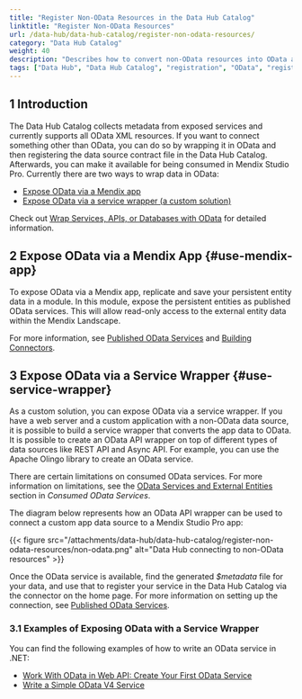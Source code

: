 ```yaml
---
title: "Register Non-OData Resources in the Data Hub Catalog"
linktitle: "Register Non-OData Resources"
url: /data-hub/data-hub-catalog/register-non-odata-resources/
category: "Data Hub Catalog"
weight: 40
description: "Describes how to convert non-OData resources into OData and then register them in the Data Hub Catalog."
tags: ["Data Hub", "Data Hub Catalog", "registration", "OData", "register data"]
---
```


## 1 Introduction

The Data Hub Catalog collects metadata from exposed services and currently supports all OData XML resources. If you want to connect something other than OData, you can do so by wrapping it in OData and then registering the data source contract file in the Data Hub Catalog. Afterwards, you can make it available for being consumed in Mendix Studio Pro. Currently there are two ways to wrap data in OData:

* [Expose OData via a Mendix app](#use-mendix-app)
* [Expose OData via a service wrapper (a custom solution)](#use-service-wrapper)

Check out [Wrap Services, APIs, or Databases with OData](/refguide/wrap-services-odata/) for detailed information.

## 2 Expose OData via a Mendix App {#use-mendix-app}

To expose OData via a Mendix app, replicate and save your persistent entity data in a module. In this module, expose the persistent entities as published OData services. This will allow read-only access to the external entity data within the Mendix Landscape.

For more information, see [Published OData Services](/refguide/published-odata-services/) and [Building Connectors](/appstore/creating-content/connector-guide-build/).

## 3 Expose OData via a Service Wrapper {#use-service-wrapper}

As a custom solution, you can expose OData via a service wrapper. If you have a web server and a custom application with a non-OData data source, it is possible to build a service wrapper that converts the app data to OData. It is possible to create an OData API wrapper on top of different types of data sources like REST API and Async API. For example, you can use the Apache Olingo library to create an OData service.

There are certain limitations on consumed OData services. For more information on limitations, see the [OData Services and External Entities](/refguide/consumed-odata-services/#external-entities) section in *Consumed OData Services*. 

The diagram below represents how an OData API wrapper can be used to connect a custom app data source to a Mendix Studio Pro app:

{{< figure src="/attachments/data-hub/data-hub-catalog/register-non-odata-resources/non-odata.png" alt="Data Hub connecting to non-OData resources" >}}

Once the OData service is available, find the generated *$metadata* file for your data, and use that to register your service in the Data Hub Catalog via the connector on the home page. For more information on setting up the connection, see [Published OData Services](/refguide/published-odata-services/).

### 3.1 Examples of Exposing OData with a Service Wrapper

You can find the following examples of how to write an OData service in .NET: 

* [Work With OData in Web API: Create Your First OData Service](https://www.c-sharpcorner.com/UploadFile/dacca2/work-with-odata-in-web-api-create-your-first-odata-service/)
* [Write a Simple OData V4 Service](https://docs.microsoft.com/en-us/odata/webapi/getting-started)

